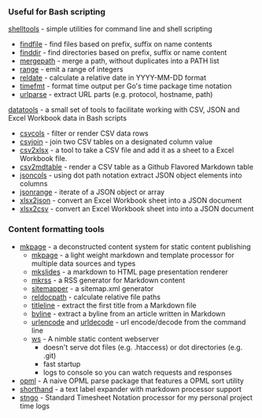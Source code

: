 
### Useful for Bash scripting

[shelltools](https://caltechlibrary.github.io/shelltools/) - simple utilities for command line and shell scripting

+ [findfile](https://caltechlibrary.github.io/shelltools/findfile.html) - find files based on prefix, suffix on name contents
+ [finddir](https://caltechlibrary.github.io/shelltools/finddir.html) - find directories based on prefix, suffix or name content
+ [mergepath](https://caltechlibrary.github.io/shelltools/mergepath.html) - merge a path, without duplicates into a PATH list
+ [range](https://caltechlibrary.github.io/shelltools/range.html) - emit a range of integers
+ [reldate](https://caltechlibrary.github.io/shelltools/reldate.html) - calculate a relative date in YYYY-MM-DD format
+ [timefmt](https://caltechlibrary.github.io/shelltools/timefmt.html) - format time output per Go's time package time notation
+ [urlparse](https://caltechlibrary.github.io/shelltools/urlparse.html) - extract URL parts (e.g. protocol, hostname, path)


[datatools](https://caltechlibrary.github.io/datatools/) - a small set of tools to facilitate working with CSV, JSON and Excel Workbook data in Bash scripts

+ [csvcols](https://caltechlibrary.github.io/datatools/docs/csvcols.html) - filter or render CSV data rows 
+ [csvjoin](https://caltechlibrary.github.io/datatools/docs/csvjoin.html) - join two CSV tables on a designated column value
+ [csv2xlsx](https://caltechlibrary.github.io/datatools/docs/csv2xlsx.html) - a tool to take a CSV file and add it as a sheet to a Excel Workbook file.
+ [csv2mdtable](https://caltechlibrary.github.io/datatools/docs/csv2mdtable.html) - render a CSV table as a Github Flavored Markdown table
+ [jsoncols](https://caltechlibrary.github.io/datatools/docs/jsoncols.html) - using dot path notation extract JSON object elements into columns
+ [jsonrange](https://caltechlibrary.github.io/datatools/docs/jsonrange.html) - iterate of a JSON object or array
+ [xlsx2json](https://caltechlibrary.github.io/datatools/docs/xlsx2json.html) - convert an Excel Workbook sheet into a JSON document
+ [xlsx2csv](https://caltechlibrary.github.io/datatools/docs/xlsx2csv.html) - convert an Excel Workbook sheet into into a JSON document


### Content formatting tools

+ [mkpage](https://caltechlibrary.github.io/mkpage/) - a deconstructed content system for static content publishing
    + [mkpage](https://caltechlibrary.github.io/mkpage/docs/mkpage.html) - a light weight markdown and template processor for multiple data sources and types
    + [mkslides](https://caltechlibrary.github.io/mkpage/docs/mkslides.html) - a markdown to HTML page presentation renderer
    + [mkrss](https://caltechlibrary.github.io/mkpage/docs/mkrss.html) - a RSS generator for Markdown content
    + [sitemapper](https://caltechlibrary.github.io/mkpage/docs/sitemapper.html) - a sitemap.xml generator
    + [reldocpath](https://caltechlibrary.github.io/mkpage/docs/reldocpath.html) - calculate relative file paths
    + [titleline](https://caltechlibrary.github.io/mkpage/docs/titleline.html) - extract the first title from a Markdown file
    + [byline](https://caltechlibrary.github.io/mkpage/docs/byline.html) - extract a byline from an article written in Markdown
    + [urlencode](https://caltechlibrary.github.io/mkpage/docs/urlencode.html) and [urldecode](https://caltechlibrary.github.io/mkpage/docs/urldecode.html) - url encode/decode from the command line
    + [ws](https://caltechlibrary.github.io/mkpage/docs/ws) - A nimble static content webserver
        + doesn't serve dot files (e.g. .htaccess) or dot directories (e.g. .git)
        + fast startup
        + logs to console so you can watch requests and responses
+ [opml](/opml/) - A naive OPML parse package that features a OPML sort utility
+ [shorthand](/shorthand/) - a text label expander with markdown processor support
+ [stngo](/stngo/) - Standard Timesheet Notation processor for my personal project time logs

